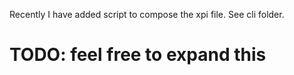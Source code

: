 Recently I have added script to compose the xpi file. See cli folder.

# TODO: feel free to expand this
